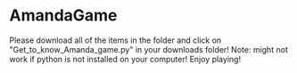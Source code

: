 # AmandaGame
Please download all of the items in the folder and click on "Get_to_know_Amanda_game.py" in your downloads folder! Note: might not work if python is not installed on your computer! Enjoy playing!
